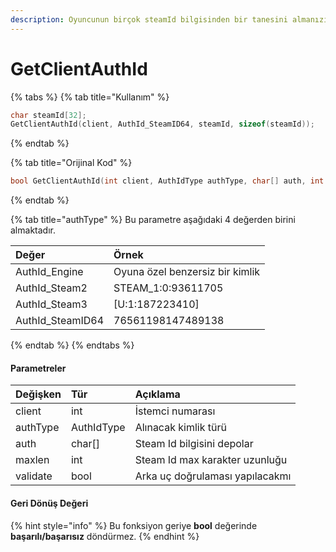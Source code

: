 ```yaml
---
description: Oyuncunun birçok steamId bilgisinden bir tanesini almanızı sağlar.
---
```


# GetClientAuthId

{% tabs %}
{% tab title="Kullanım" %}
```cpp
char steamId[32];
GetClientAuthId(client, AuthId_SteamID64, steamId, sizeof(steamId));
```
{% endtab %}

{% tab title="Orijinal Kod" %}
```cpp
bool GetClientAuthId(int client, AuthIdType authType, char[] auth, int maxlen, bool validate);
```
{% endtab %}

{% tab title="authType" %}
Bu parametre aşağıdaki 4 değerden birini almaktadır.

| Değer |  Örnek |
| :--- | :--- |
| AuthId\_Engine | Oyuna özel benzersiz bir kimlik |
| AuthId\_Steam2 | STEAM\_1:0:93611705 |
| AuthId\_Steam3 | \[U:1:187223410\] |
| AuthId\_SteamID64 | 76561198147489138 |
{% endtab %}
{% endtabs %}

#### Parametreler

| Değişken | Tür | Açıklama |
| :--- | :--- | :--- |
| client | int | İstemci numarası |
| authType | AuthIdType | Alınacak kimlik türü |
| auth | char\[\] | Steam Id bilgisini depolar |
| maxlen | int | Steam Id max karakter uzunluğu |
| validate |  bool | Arka uç doğrulaması yapılacakmı |

#### Geri Dönüş Değeri

{% hint style="info" %}
Bu fonksiyon geriye **bool** değerinde **başarılı/başarısız** döndürmez.
{% endhint %}

